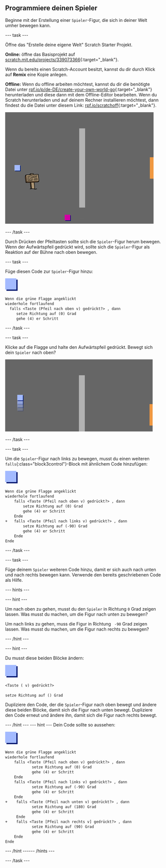 ## Programmiere deinen Spieler

Beginne mit der Erstellung einer `Spieler`-Figur, die sich in deiner Welt umher bewegen kann.

--- task ---

Öffne das "Erstelle deine eigene Welt" Scratch Starter Projekt.

**Online:** öffne das Basisprojekt auf [scratch.mit.edu/projects/339073366](https://scratch.mit.edu/projects/339073366){:target="_blank"}.

Wenn du bereits einen Scratch-Account besitzt, kannst du dir durch Klick auf **Remix** eine Kopie anlegen.

**Offline:** Wenn du offline arbeiten möchtest, kannst du dir die benötigte Datei unter [rpf.io/p/de-DE/create-your-own-world-go](http://rpf.io/p/de-DE/create-your-own-world-go){:target="_blank"} herunterladen und diese dann mit dem Offline-Editor bearbeiten. Wenn du Scratch herunterladen und auf deinem Rechner installieren möchtest, dann findest du die Datei unter diesem Link: [rpf.io/scratchoff](https://rpf.io/scratchoff){:target="_blank"}.

![screenshot](images/world-starter.png)

--- /task ---

Durch Drücken der Pfeiltasten sollte sich die `Spieler`-Figur herum bewegen. Wenn der Aufwärtspfeil gedrückt wird, sollte sich die `Spieler`-Figur als Reaktion auf der Bühne nach oben bewegen.

--- task ---

Füge diesen Code zur `Spieler`-Figur hinzu:

![Spieler](images/player.png)

```blocks3
Wenn die grüne Flagge angeklickt
wiederhole fortlaufend 
  falls <Taste (Pfeil nach oben v) gedrückt?> , dann 
     setze Richtung auf (0) Grad
     gehe (4) er Schritt
```

--- /task ---

--- task ---

Klicke auf die Flagge und halte den Aufwärtspfeil gedrückt. Bewegt sich dein `Spieler` nach oben?

![screenshot](images/world-up.png)

--- /task ---

--- task ---

Um die `Spieler`-Figur nach links zu bewegen, musst du einen weiteren `falls`{:class="block3control"}-Block mit ähnlichem Code hinzufügen:

![player](images/player.png)

```blocks3
Wenn die grüne Flagge angeklickt
wiederhole fortlaufend 
    falls <Taste (Pfeil nach oben v) gedrückt?> , dann 
        setze Richtung auf (0) Grad
        gehe (4) er Schritt
    Ende
+   falls <Taste (Pfeil nach links v) gedrückt?> , dann 
        setze Richtung auf (-90) Grad
        gehe (4) er Schritt
    Ende
Ende
```

--- /task ---

--- task ---

Füge deinem `Spieler` weiteren Code hinzu, damit er sich auch nach unten und nach rechts bewegen kann. Verwende den bereits geschriebenen Code als Hilfe.

--- hints ---


--- hint ---

Um nach oben zu gehen, musst du den `Spieler` in Richtung `0` Grad zeigen lassen. Was musst du machen, um die Figur nach unten zu bewegen?

Um nach links zu gehen, muss die Figur in Richtung ` -90` Grad zeigen lassen. Was musst du machen, um die Figur nach rechts zu bewegen?

--- /hint ---

--- hint ---

Du musst diese beiden Blöcke ändern:

![player](images/player.png)

```blocks3
<Taste ( v) gedrückt?>

setze Richtung auf () Grad
```

Dupliziere den Code, der die `Spieler`-Figur nach oben bewegt und ändere diese beiden Blöcke, damit sich die Figur nach unten bewegt. Dupliziere den Code erneut und ändere ihn, damit sich die Figur nach rechts bewegt.

--- /hint --- --- hint --- Dein Code sollte so aussehen:

![player](images/player.png)

```blocks3
Wenn die grüne Flagge angeklickt
wiederhole fortlaufend 
    falls <Taste (Pfeil nach oben v) gedrückt?> , dann 
            setze Richtung auf (0) Grad
            gehe (4) er Schritt
    Ende
    falls <Taste (Pfeil nach links v) gedrückt?> , dann 
            setze Richtung auf (-90) Grad
            gehe (4) er Schritt
    Ende
+    falls <Taste (Pfeil nach unten v) gedrückt?> , dann 
            setze Richtung auf (180) Grad
            gehe (4) er Schritt
     Ende 
+    falls <Taste [Pfeil nach rechts v] gedrückt?> , dann 
            setze Richtung auf (90) Grad
            gehe (4) er Schritt
    Ende
Ende
```

--- /hint ------ /hints ---

--- /task ---